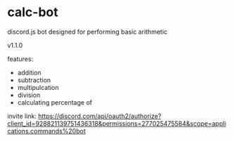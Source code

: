 # calc-bot
discord.js bot designed for performing basic arithmetic

v1.1.0

features:
- addition
- subtraction
- multipulcation
- division
- calculating percentage of

invite link:
https://discord.com/api/oauth2/authorize?client_id=928821139751436318&permissions=277025475584&scope=applications.commands%20bot

